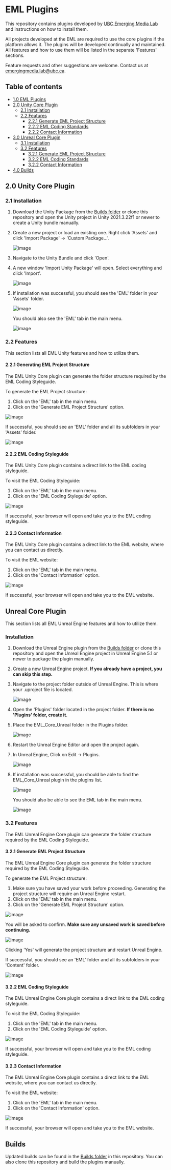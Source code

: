 # EML Plugins
This repository contains plugins developed by [UBC Emerging Media Lab](https://eml.ubc.ca) and instructions on how to install them.

All projects developed at the EML are required to use the core plugins if the platform allows it.
The plugins will be developed continually and maintained. All features and how to use them will be listed in the separate 'Features' sections.

Feature requests and other suggestions are welcome. Contact us at emergingmedia.lab@ubc.ca.

## Table of contents
- [1.0 EML Plugins](#eml-plugins)
- [2.0 Unity Core Plugin](#unity-core-plugin)
  - [2.1 Installation](#unity-core-install)
  - [2.2 Features](#unity-core-features)
     - [2.2.1 Generate EML Project Structure](#unity-core-generate-structure)
     - [2.2.2 EML Coding Standards](#unity-core-coding-styleguide)
     - [2.2.2 Contact Information](#unity-core-contact-information)
- [3.0 Unreal Core Plugin](#unreal-core-plugin)
  - [3.1 Installation](#unreal-core-install)
  - [3.2 Features](#unreal-core-features)
     - [3.2.1 Generate EML Project Structure](#unreal-core-generate-structure)
     - [3.2.2 EML Coding Standards](#unreal-core-coding-styleguide)
     - [3.2.2 Contact Information](#unreal-core-contact-information)
- [4.0 Builds](#eml_plugins_builds)

<a name="unity-core-plugin"></a>
## 2.0 Unity Core Plugin

<a name="unity-core-install"></a>
### 2.1 Installation
1. Download the Unity Package from the [Builds folder](https://github.com/ubcemergingmedialab/23-3000-EML_Plugins/tree/main/EML_Plugins_Builds/EML_Plugins_Unity) or clone this repository and open the Unity project in Unity 2021.3.22f1 or newer to create a Unity bundle manually.
2. Create a new project or load an existing one. Right click 'Assets' and click 'Import Package' -> 'Custom Package...'.

    ![image](https://github.com/ubcemergingmedialab/23-3000-EML_Plugins/assets/130086654/febb3a84-eb18-486b-9d1a-c797bd658d57)

3. Navigate to the Unity Bundle and click 'Open'.
4. A new window 'Import Unity Package' will open. Select everything and click 'Import'.

    ![image](https://github.com/ubcemergingmedialab/23-3000-EML_Plugins/assets/130086654/41963ef7-bb15-4bfc-b3da-bb4550179418)

5. If installation was successful, you should see the 'EML' folder in your 'Assets' folder.    

    ![image](https://github.com/ubcemergingmedialab/23-3000-EML_Plugins/assets/130086654/3642042d-6006-4fa5-ab48-83386f2dfd19)
    
   You should also see the 'EML' tab in the main menu.
   
    ![image](https://github.com/ubcemergingmedialab/23-3000-EML_Plugins/assets/130086654/337933fc-d548-4bf0-a067-5a268b475b14)


<a name="unity-core-features"></a>
### 2.2 Features
This section lists all EML Unity features and how to utilize them.

<a name="unity-core-generate-structure"></a>
#### 2.2.1 Generating EML Project Structure
The EML Unity Core plugin can generate the folder structure required by the EML Coding Styleguide.

To generate the EML Project structure:
1. Click on the 'EML' tab in the main menu.
2. Click on the 'Generate EML Project Structure' option.

![image](https://github.com/ubcemergingmedialab/23-3000-EML_Plugins/assets/130086654/566abf64-8f0b-429a-92fe-f8415c034192)

If successful, you should see an 'EML' folder and all its subfolders in your 'Assets' folder.

![image](https://github.com/ubcemergingmedialab/23-3000-EML_Plugins/assets/130086654/67a8cce0-cc3c-4e66-8d22-2c91b73bac69)

<a name="unity-core-coding-styleguide"></a>
#### 2.2.2 EML Coding Styleguide
The EML Unity Core plugin contains a direct link to the EML coding styleguide.

To visit the EML Coding Styleguide:
1. Click on the 'EML' tab in the main menu.
2. Click on the 'EML Coding Styleguide' option.

![image](https://github.com/ubcemergingmedialab/23-3000-EML_Plugins/assets/130086654/77002be3-da76-4cfb-97b2-8a3fa476de80)

If successful, your browser will open and take you to the EML coding styleguide.

<a name="unity-core-contact-information"></a>
#### 2.2.3 Contact Information
The EML Unity Core plugin contains a direct link to the EML website, where you can contact us directly.

To visit the EML website:
1. Click on the 'EML' tab in the main menu.
2. Click on the 'Contact Information' option.

![image](https://github.com/ubcemergingmedialab/23-3000-EML_Plugins/assets/130086654/8f3d0e05-b6ef-4008-b696-89090bc88568)

If successful, your browser will open and take you to the EML website.

## Unreal Core Plugin
This section lists all EML Unreal Engine features and how to utilize them.

<a name="unreal-core-install"></a>
### Installation
1. Download the Unreal Engine plugin from the [Builds folder](https://github.com/ubcemergingmedialab/23-3000-EML_Plugins/tree/main/EML_Plugins_Builds/EML_Plugins_Unreal) or clone this repository and open the Unreal Engine project in Unreal Engine 5.1 or newer to package the plugin manually.
2. Create a new Unreal Engine project. **If you already have a project, you can skip this step.**
3. Navigate to the project folder outside of Unreal Engine. This is where your .uproject file is located.

    ![image](https://github.com/ubcemergingmedialab/23-3000-EML_Plugins/assets/130086654/d99c0990-c514-4591-af51-9f365628e509)

4. Open the 'Plugins' folder located in the project folder. **If there is no 'Plugins' folder, create it**.
5. Place the EML_Core_Unreal folder in the Plugins folder.

    ![image](https://github.com/ubcemergingmedialab/23-3000-EML_Plugins/assets/130086654/7519692b-ab9a-426b-b7ff-464795e7bb43)

6. Restart the Unreal Engine Editor and open the project again.

7. In Unreal Engine, Click on Edit -> Plugins.

    ![image](https://github.com/ubcemergingmedialab/23-3000-EML_Plugins/assets/130086654/2c172a96-72a1-4e15-9559-0c642a9f1bb7)

8. If installation was successful, you should be able to find the EML_Core_Unreal plugin in the plugins list.

    ![image](https://github.com/ubcemergingmedialab/23-3000-EML_Plugins/assets/130086654/4461292f-4c9a-4956-af9e-5b34353404cc)

   You should also be able to see the EML tab in the main menu.
   
    ![image](https://github.com/ubcemergingmedialab/23-3000-EML_Plugins/assets/130086654/9c2a5249-5c8e-41a3-acb0-19bb6582aaac)


<a name="unity-core-features"></a>
### 3.2 Features
The EML Unreal Engine Core plugin can generate the folder structure required by the EML Coding Styleguide.

<a name="unreal-core-generate-structure"></a>
#### 3.2.1 Generate EML Project Structure
The EML Unreal Engine Core plugin can generate the folder structure required by the EML Coding Styleguide.

To generate the EML Project structure:
1. Make sure you have saved your work before proceeding. Generating the project structure will require an Unreal Engine restart.
2. Click on the 'EML' tab in the main menu.
3. Click on the 'Generate EML Project Structure' option.

![image](https://github.com/ubcemergingmedialab/23-3000-EML_Plugins/assets/130086654/db471c39-c4c5-4cc9-8fdf-656264566fe3)

You will be asked to confirm. **Make sure any unsaved work is saved before continuing.**

![image](https://github.com/ubcemergingmedialab/23-3000-EML_Plugins/assets/130086654/7a3b8e76-6f81-483f-b395-b73c7932d16c)

Clicking 'Yes' will generate the project structure and restart Unreal Engine. 

If successful, you should see an 'EML' folder and all its subfolders in your 'Content' folder.

![image](https://github.com/ubcemergingmedialab/23-3000-EML_Plugins/assets/130086654/be874641-3c3a-471e-af53-4ed9b46c702e)


<a name="unreal-core-coding-styleguide"></a>
#### 3.2.2 EML Coding Styleguide
The EML Unreal Engine Core plugin contains a direct link to the EML coding styleguide.

To visit the EML Coding Styleguide:
1. Click on the 'EML' tab in the main menu.
2. Click on the 'EML Coding Styleguide' option.

![image](https://github.com/ubcemergingmedialab/23-3000-EML_Plugins/assets/130086654/3639aec0-34f4-4208-b3e2-37af552d1db0)

If successful, your browser will open and take you to the EML coding styleguide.

<a name="unreal-core-contact-information"></a>
#### 3.2.3 Contact Information
The EML Unreal Engine Core plugin contains a direct link to the EML website, where you can contact us directly.

To visit the EML website:
1. Click on the 'EML' tab in the main menu.
2. Click on the 'Contact Information' option.

![image](https://github.com/ubcemergingmedialab/23-3000-EML_Plugins/assets/130086654/77797ca8-703b-4fea-9a58-1f6477653a87)

If successful, your browser will open and take you to the EML website.

<a name="eml_plugins_builds"></a>
## Builds
Updated builds can be found in the [Builds folder](https://github.com/ubcemergingmedialab/23-3000-EML_Plugins/tree/main/EML_Plugins_Builds) in this repository.
You can also clone this repository and build the plugins manually.
